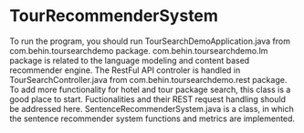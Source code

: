 # TourRecommenderSystem
To run the program, you should run TourSearchDemoApplication.java from com.behin.toursearchdemo package.
com.behin.toursearchdemo.lm package is related to the language modeling and content based recommender engine.
The RestFul API controler is handled in TourSearchController.java from com.behin.toursearchdemo.rest package. To add more functionality for hotel and tour package search, this class is a good place to start. Fuctionalities and their REST request handling should be addressed here.
SentenceRecommenderSystem.java is a class, in which the sentence recommender system functions and metrics are implemented.
